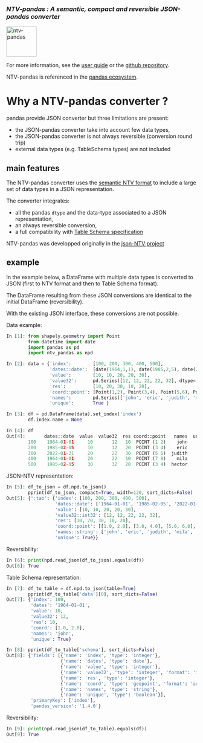 ### *NTV-pandas : A semantic, compact and reversible JSON-pandas converter*

<img src="https://loco-philippe.github.io/ES/ntv_pandas.png" alt="ntv-pandas" align="middle" style="height:80px;">

For more information, see the [user guide](https://loco-philippe.github.io/ntv-pandas/docs/user_guide.html) or the [github repository](https://github.com/loco-philippe/ntv-pandas).

NTV-pandas is referenced in the [pandas ecosystem](https://pandas.pydata.org/community/ecosystem.html).

# Why a NTV-pandas converter ?

pandas provide JSON converter but three limitations are present:

- the JSON-pandas converter take into account few data types,
- the JSON-pandas converter is not always reversible (conversion round trip)
- external data types (e.g. TableSchema types) are not included

## main features

The NTV-pandas converter uses the [semantic NTV format](https://loco-philippe.github.io/ES/JSON%20semantic%20format%20(JSON-NTV).htm)
to include a large set of data types in a JSON representation.

The converter integrates:

- all the pandas `dtype` and the data-type associated to a JSON representation,
- an always reversible conversion,
- a full compatibility with [Table Schema specification](http://dataprotocols.org/json-table-schema/#field-types-and-formats)

NTV-pandas was developped originally in the [json-NTV project](https://github.com/loco-philippe/NTV)

## example

In the example below, a DataFrame with multiple data types is converted to JSON (first to NTV format and then to Table Schema format).

The DataFrame resulting from these JSON conversions are identical to the initial DataFrame (reversibility).

With the existing JSON interface, these conversions are not possible.

Data example:

```python
In [1]: from shapely.geometry import Point
        from datetime import date
        import pandas as pd
        import ntv_pandas as npd

In [2]: data = {'index':        [100, 200, 300, 400, 500],
                'dates::date':  [date(1964,1,1), date(1985,2,5), date(2022,1,21), date(1964,1,1), date(1985,2,5)],
                'value':        [10, 10, 20, 20, 30],
                'value32':      pd.Series([12, 12, 22, 22, 32], dtype='int32'),
                'res':          [10, 20, 30, 10, 20],
                'coord::point': [Point(1,2), Point(3,4), Point(5,6), Point(7,8), Point(3,4)],
                'names':        pd.Series(['john', 'eric', 'judith', 'mila', 'hector'], dtype='string'),
                'unique':       True }

In [3]: df = pd.DataFrame(data).set_index('index')
        df.index.name = None

In [4]: df
Out[4]:       dates::date  value  value32  res coord::point   names  unique
        100    1964-01-01     10       12   10  POINT (1 2)    john    True
        200    1985-02-05     10       12   20  POINT (3 4)    eric    True
        300    2022-01-21     20       22   30  POINT (5 6)  judith    True
        400    1964-01-01     20       22   10  POINT (7 8)    mila    True
        500    1985-02-05     30       32   20  POINT (3 4)  hector    True
```

JSON-NTV representation:

```python
In [5]: df_to_json = df.npd.to_json()
        pprint(df_to_json, compact=True, width=120, sort_dicts=False)
Out[5]: {':tab': {'index': [100, 200, 300, 400, 500],
                  'dates::date': ['1964-01-01', '1985-02-05', '2022-01-21', '1964-01-01', '1985-02-05'],
                  'value': [10, 10, 20, 20, 30],
                  'value32::int32': [12, 12, 22, 22, 32],
                  'res': [10, 20, 30, 10, 20],
                  'coord::point': [[1.0, 2.0], [3.0, 4.0], [5.0, 6.0], [7.0, 8.0], [3.0, 4.0]],
                  'names::string': ['john', 'eric', 'judith', 'mila', 'hector'],
                  'unique': True}}
```

Reversibility:

```python
In [6]: print(npd.read_json(df_to_json).equals(df))
Out[6]: True
```

Table Schema representation:

```python
In [7]: df_to_table = df.npd.to_json(table=True)
        pprint(df_to_table['data'][0], sort_dicts=False)
Out[7]: {'index': 100,
         'dates': '1964-01-01',
         'value': 10,
         'value32': 12,
         'res': 10,
         'coord': [1.0, 2.0],
         'names': 'john',
         'unique': True}

In [8]: pprint(df_to_table['schema'], sort_dicts=False)
Out[8]: {'fields': [{'name': 'index', 'type': 'integer'},
                    {'name': 'dates', 'type': 'date'},
                    {'name': 'value', 'type': 'integer'},
                    {'name': 'value32', 'type': 'integer', 'format': 'int32'},
                    {'name': 'res', 'type': 'integer'},
                    {'name': 'coord', 'type': 'geopoint', 'format': 'array'},
                    {'name': 'names', 'type': 'string'},
                    {'name': 'unique', 'type': 'boolean'}],
         'primaryKey': ['index'],
         'pandas_version': '1.4.0'}
```

Reversibility:

```python
In [9]: print(npd.read_json(df_to_table).equals(df))
Out[9]: True
```
